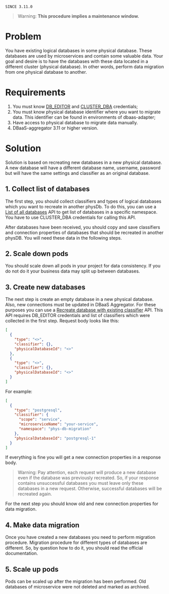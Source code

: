 `SINCE 3.11.0`

> Warning: **This procedure implies a maintenance window.**

# Problem

You have existing logical databases in some physical database. These databases are used by microservices and contain
some valuable data. Your goal and desire is to have the databases with these data located in a different cluster
(physical database). In other words, perform data migration from one physical database to another.

# Requirements

1. You must
   know [DB_EDITOR](../installation/parameters.md#dbaas_db_editor_credentials_username--dbaas_db_editor_credentials_password)
   and [CLUSTER_DBA](../installation/parameters.md#dbaas_cluster_dba_credentials_username--dbaas_cluster_dba_credentials_password)
   credentials;
2. You must know physical database identifier where you want to migrate data. This identifier can be found in
   environments of dbaas-adapter;
3. Have access to physical database to migrate data manually.
4. DBaaS-aggregator 3.11 or higher version.

# Solution

Solution is based on recreating new databases in a new physical database. A new database will have a different database
name, username, password but will have the same settings and classifier as an original database.

## 1. Collect list of databases

The first step, you should collect classifiers and types of logical databases which you want to recreate in another
physDb. To do this, you can use a [List of all databases](../rest-api.md#list-of-all-databases) API to get list of
databases in a specific namespace. You have to use CLUSTER_DBA credentials for calling this API.

After databases have been received, you should copy and save classifiers and connection properties of databases that
should be recreated in another physDB. You will need these data in the following steps.

## 2. Scale down pods

You should scale down all pods in your project for data consistency. If you do not do it your business data may split up
between databases.

## 3. Create new databases

The next step is create an empty database in a new physical database. Also, new connections must be updated in DBaaS
Aggregator. For these purposes you can use
a [Recreate database with existing classifier](../rest-api.md#recreate-database-with-existing-classifier) API. This API
requires DB_EDITOR credentials and list of classifiers which were collected in the first step. Request body looks like
this:

```json
[
  {
    "type": "<>",
    "classifier": {},
    "physicalDatabaseId": "<>"
  },
  {
    "type": "<>",
    "classifier": {},
    "physicalDatabaseId": "<>"
  }
]
```

For example:

```json
[
  {
    "type": "postgresql",
    "classifier": {
      "scope": "service",
      "microserviceName": "your-service",
      "namespace": "phys-db-migration"
    },
    "physicalDatabaseId": "postgresql-1"
  }
]
```

If everything is fine you will get a new connection properties in a response body.

> Warning:
> Pay attention, each request will produce a new database even if the database was previously recreated. So, if your
> response contains unsuccessful databases you must leave only these databases in a new request. Otherwise, successful
> databases will be recreated again.

For the next step you should know old and new connection properties for data migration.

## 4. Make data migration

Once you have created a new databases you need to perform migration procedure. Migration procedure for different types
of databases are different. So, by question how to do it, you should read the official documentation.

## 5. Scale up pods

Pods can be scaled up after the migration has been performed. Old databases of microservice were not deleted and marked
as archived.
